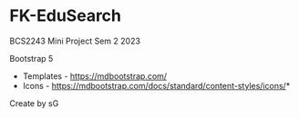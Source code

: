 # FK-EduSearch
BCS2243 Mini Project Sem 2 2023

Bootstrap 5
* Templates - https://mdbootstrap.com/
* Icons - https://mdbootstrap.com/docs/standard/content-styles/icons/*


Create by sG
